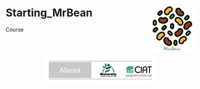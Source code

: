# Starting_MrBean <img src="images/logo.png" width="120px" align="right"/>
Course

<br><br>


<center>
<img src="images/Alianza_logo_ancho_espanol.png" width="60%"/>
</center>

